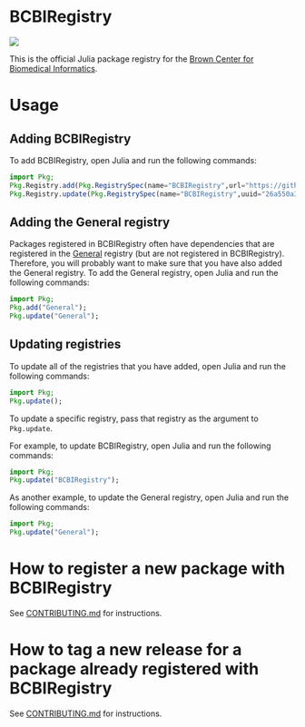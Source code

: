 # BCBIRegistry


<a
href="https://travis-ci.org/bcbi/BCBIRegistry/branches">
<img
src="https://travis-ci.org/bcbi/BCBIRegistry.svg?branch=master"/>
</a>

This is the official Julia package registry for the [Brown Center for Biomedical Informatics](https://github.com/bcbi).

# Usage

## Adding BCBIRegistry

To add BCBIRegistry, open Julia and run the following commands:

```julia
import Pkg; 
Pkg.Registry.add(Pkg.RegistrySpec(name="BCBIRegistry",url="https://github.com/bcbi/BCBIRegistry.git",uuid="26a550a3-39fe-4af4-af6d-e8814c2b6dd9",)); 
Pkg.Registry.update(Pkg.RegistrySpec(name="BCBIRegistry",uuid="26a550a3-39fe-4af4-af6d-e8814c2b6dd9")); 
```

## Adding the General registry

Packages registered in BCBIRegistry often have dependencies that are registered in the [General](https://github.com/JuliaRegistries/General) registry (but are not registered in BCBIRegistry). Therefore, you will probably want to make sure that you have also added the General registry. To add the General registry, open Julia and run the following commands:

```julia
import Pkg; 
Pkg.add("General"); 
Pkg.update("General"); 
```

## Updating registries

To update all of the registries that you have added, open Julia and run the following commands:
```julia
import Pkg; 
Pkg.update(); 
```

To update a specific registry, pass that registry as the argument to `Pkg.update`.

For example, to update BCBIRegistry, open Julia and run the following commands:
```julia
import Pkg; 
Pkg.update("BCBIRegistry"); 
```

As another example, to update the General registry, open Julia and run the following commands:
```julia
import Pkg; 
Pkg.update("General"); 
```

# How to register a new package with BCBIRegistry

See [CONTRIBUTING.md](CONTRIBUTING.md) for instructions.

# How to tag a new release for a package already registered with BCBIRegistry

See [CONTRIBUTING.md](CONTRIBUTING.md) for instructions.
